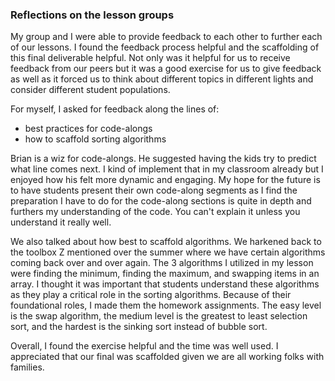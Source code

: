 ### Reflections on the lesson groups

My group and I were able to provide feedback to each other to further each of our lessons. I found the feedback process helpful and the scaffolding of this final deliverable helpful. Not only was it helpful for us to receive feedback from our peers but it was a good exercise for us to give feedback as well as it forced us to think about different topics in different lights and consider different student populations.

For myself, I asked for feedback along the lines of:
* best practices for code-alongs
* how to scaffold sorting algorithms

Brian is a wiz for code-alongs. He suggested having the kids try to predict what line comes next. I kind of implement that in my classroom already but I enjoyed how his felt more dynamic and engaging. My hope for the future is to have students present their own code-along segments as I find the preparation I have to do for the code-along sections is quite in depth and furthers my understanding of the code. You can't explain it unless you understand it really well.

We also talked about how best to scaffold algorithms. We harkened back to the toolbox Z mentioned over the summer where we have certain algorithms coming back over and over again. The 3 algorithms I utilized in my lesson were finding the minimum, finding the maximum, and swapping items in an array. I thought it was important that students understand these algorithms as they play a critical role in the sorting algorithms. Because of their foundational roles, I made them the homework assignments. The easy level is the swap algorithm, the medium level is the greatest to least selection sort, and the hardest is the sinking sort instead of bubble sort.

Overall, I found the exercise helpful and the time was well used. I appreciated that our final was scaffolded given we are all working folks with families. 
